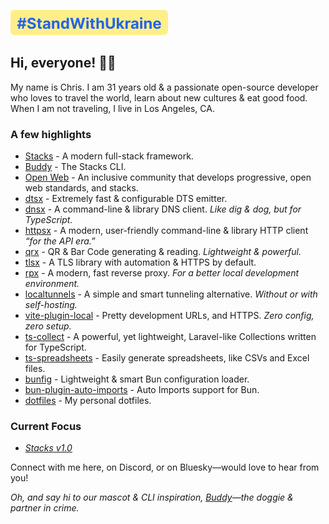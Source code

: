 [![Stand With Ukraine](https://raw.githubusercontent.com/vshymanskyy/StandWithUkraine/main/badges/StandWithUkraine.svg)](https://stand-with-ukraine.pp.ua)

## Hi, everyone! 👋🏼

My name is Chris. I am 31 years old & a passionate open-source developer who loves to travel the world, learn about new cultures & eat good food. When I am not traveling, I live in Los Angeles, CA.

### A few highlights

- [Stacks](https://github.com/stacksjs/stacks) - A modern full-stack framework.
- [Buddy](https://github.com/stacksjs/buddy) - The Stacks CLI.
- [Open Web](https://github.com/ow3org) - An inclusive community that develops progressive, open web standards, and stacks.
- [dtsx](https://github.com/stacksjs/dtsx) - Extremely fast & configurable DTS emitter.
- [dnsx](https://github.com/stacksjs/dnsx) - A command-line & library DNS client. _Like dig & dog, but for TypeScript._
- [httpsx](https://github.com/stacksjs/httpsx) - A modern, user-friendly command-line & library HTTP client _“for the API era.”_
- [qrx](https://github.com/stacksjs/qrx) - QR & Bar Code generating & reading. _Lightweight & powerful._
- [tlsx](https://github.com/stacksjs/tlsx) - A TLS library with automation & HTTPS by default.
- [rpx](https://github.com/stacksjs/rpx) - A modern, fast reverse proxy. _For a better local development environment._
- [localtunnels](https://github.com/stacksjs/localtunnels) - A simple and smart tunneling alternative. _Without or with self-hosting._
- [vite-plugin-local](https://github.com/stacksjs/vite-plugin-local) - Pretty development URLs, and HTTPS. _Zero config, zero setup._
- [ts-collect](https://github.com/stacksjs/ts-collect) - A powerful, yet lightweight, Laravel-like Collections written for TypeScript.
- [ts-spreadsheets](https://github.com/stacksjs/ts-spreadsheets) - Easily generate spreadsheets, like CSVs and Excel files.
- [bunfig](https://github.com/stacksjs/bunfig) - Lightweight & smart Bun configuration loader.
- [bun-plugin-auto-imports](https://github.com/stacksjs/bun-plugin-auto-imports) - Auto Imports support for Bun.
- [dotfiles](https://github.com/chrisbbreuer/dotfiles) - My personal dotfiles.

### Current Focus

- [_Stacks v1.0_](https://github.com/stacksjs/stacks)

Connect with me here, on Discord, or on Bluesky—would love to hear from you!

_Oh, and say hi to our mascot & CLI inspiration, [Buddy](https://www.instagram.com/somebuddyspecial/)—the doggie & partner in crime._
